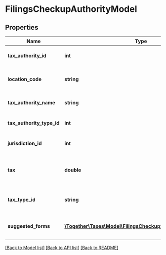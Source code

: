 # FilingsCheckupAuthorityModel

## Properties
Name | Type | Description | Notes
------------ | ------------- | ------------- | -------------
**tax_authority_id** | **int** | Unique ID of the tax authority | [optional] 
**location_code** | **string** | Location Code of the tax authority | [optional] 
**tax_authority_name** | **string** | Name of the tax authority | [optional] 
**tax_authority_type_id** | **int** | Type Id of the tax authority | [optional] 
**jurisdiction_id** | **int** | Jurisdiction Id of the tax authority | [optional] 
**tax** | **double** | Amount of tax collected in this tax authority | [optional] 
**tax_type_id** | **string** | Tax Type collected in the tax authority | [optional] 
**suggested_forms** | [**\Together\Taxes\Model\FilingsCheckupSuggestedFormModel[]**](FilingsCheckupSuggestedFormModel.md) | Suggested forms to file due to tax collected | [optional] 

[[Back to Model list]](../README.md#documentation-for-models) [[Back to API list]](../README.md#documentation-for-api-endpoints) [[Back to README]](../README.md)


